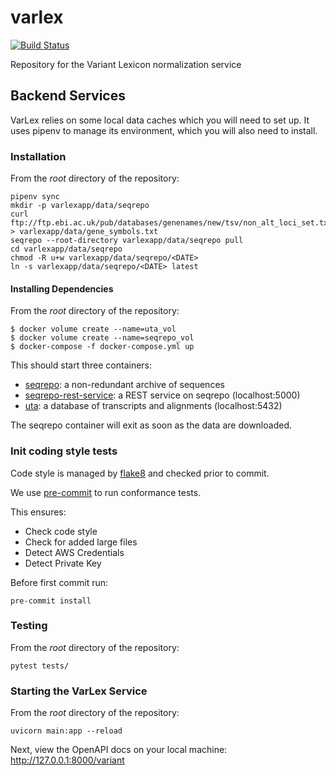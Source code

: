 # varlex
[![Build Status](https://travis-ci.org/cancervariants/varlex.svg?branch=master)](https://travis-ci.org/cancervariants/varlex)

Repository for the Variant Lexicon normalization service


## Backend Services
VarLex relies on some local data caches which you will need to set up. It uses pipenv to manage its environment, which you will also need to install.

### Installation
From the _root_ directory of the repository:
```
pipenv sync
mkdir -p varlexapp/data/seqrepo
curl ftp://ftp.ebi.ac.uk/pub/databases/genenames/new/tsv/non_alt_loci_set.txt > varlexapp/data/gene_symbols.txt
seqrepo --root-directory varlexapp/data/seqrepo pull
cd varlexapp/data/seqrepo
chmod -R u+w varlexapp/data/seqrepo/<DATE>
ln -s varlexapp/data/seqrepo/<DATE> latest
```

#### Installing Dependencies
From the _root_ directory of the repository:
```
$ docker volume create --name=uta_vol
$ docker volume create --name=seqrepo_vol
$ docker-compose -f docker-compose.yml up
```

This should start three containers:

  * [seqrepo](https://github.com/biocommons/seqrepo): a non-redundant archive of sequences
  * [seqrepo-rest-service](https://github.com/biocommons/seqrepo-rest-service): a REST service on seqrepo (localhost:5000)
  * [uta](https://github.com/biocommons/uta): a database of transcripts and alignments (localhost:5432)

The seqrepo container will exit as soon as the data are downloaded.

### Init coding style tests

Code style is managed by [flake8](https://github.com/PyCQA/flake8) and checked prior to commit.

We use [pre-commit](https://pre-commit.com/#usage) to run conformance tests.

This ensures:

* Check code style
* Check for added large files
* Detect AWS Credentials
* Detect Private Key

Before first commit run:

```
pre-commit install
```

### Testing
From the _root_ directory of the repository:
```
pytest tests/
```

### Starting the VarLex Service
From the _root_ directory of the repository:
```
uvicorn main:app --reload
```
Next, view the OpenAPI docs on your local machine:
http://127.0.0.1:8000/variant
